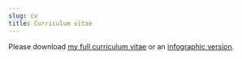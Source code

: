 ```yaml
---
slug: cv
title: Curriculum vitae
---
```


Please download [my full curriculum vitae]() or an [infographic version]().